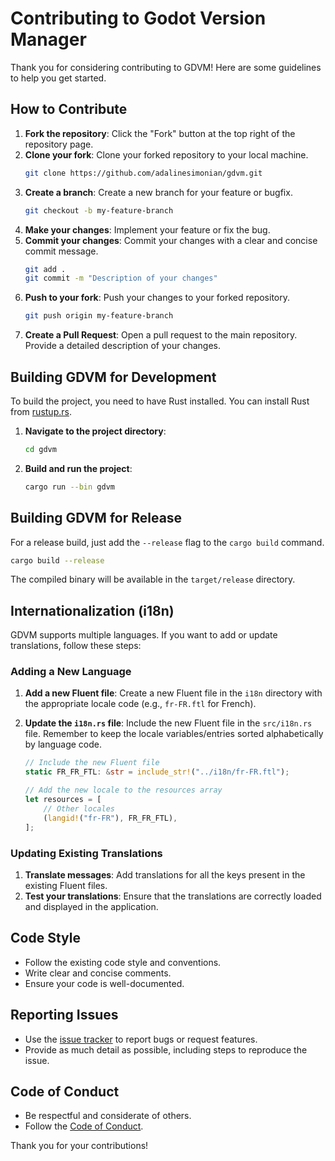 # Contributing to Godot Version Manager

Thank you for considering contributing to GDVM! Here are some guidelines to help you get started.

## How to Contribute

1. **Fork the repository**: Click the "Fork" button at the top right of the repository page.
2. **Clone your fork**: Clone your forked repository to your local machine.
   ```sh
   git clone https://github.com/adalinesimonian/gdvm.git
   ```
3. **Create a branch**: Create a new branch for your feature or bugfix.
   ```sh
   git checkout -b my-feature-branch
   ```
4. **Make your changes**: Implement your feature or fix the bug.
5. **Commit your changes**: Commit your changes with a clear and concise commit message.
   ```sh
   git add .
   git commit -m "Description of your changes"
   ```
6. **Push to your fork**: Push your changes to your forked repository.
   ```sh
   git push origin my-feature-branch
   ```
7. **Create a Pull Request**: Open a pull request to the main repository. Provide a detailed description of your changes.

## Building GDVM for Development

To build the project, you need to have Rust installed. You can install Rust from [rustup.rs](https://rustup.rs/).

1. **Navigate to the project directory**:
   ```sh
   cd gdvm
   ```
2. **Build and run the project**:
   ```sh
   cargo run --bin gdvm
   ```

## Building GDVM for Release

For a release build, just add the `--release` flag to the `cargo build` command.

```sh
cargo build --release
```

The compiled binary will be available in the `target/release` directory.

## Internationalization (i18n)

GDVM supports multiple languages. If you want to add or update translations, follow these steps:

### Adding a New Language

1. **Add a new Fluent file**: Create a new Fluent file in the `i18n` directory with the appropriate locale code (e.g., `fr-FR.ftl` for French).
2. **Update the `i18n.rs` file**: Include the new Fluent file in the `src/i18n.rs` file. Remember to keep the locale variables/entries sorted alphabetically by language code.

   ```rust
   // Include the new Fluent file
   static FR_FR_FTL: &str = include_str!("../i18n/fr-FR.ftl");

   // Add the new locale to the resources array
   let resources = [
       // Other locales
       (langid!("fr-FR"), FR_FR_FTL),
   ];
   ```

### Updating Existing Translations

1. **Translate messages**: Add translations for all the keys present in the existing Fluent files.
2. **Test your translations**: Ensure that the translations are correctly loaded and displayed in the application.

## Code Style

- Follow the existing code style and conventions.
- Write clear and concise comments.
- Ensure your code is well-documented.

## Reporting Issues

- Use the [issue tracker](https://github.com/adalinesimonian/gdvm/issues) to report bugs or request features.
- Provide as much detail as possible, including steps to reproduce the issue.

## Code of Conduct

- Be respectful and considerate of others.
- Follow the [Code of Conduct](CODE_OF_CONDUCT.md).

Thank you for your contributions!
